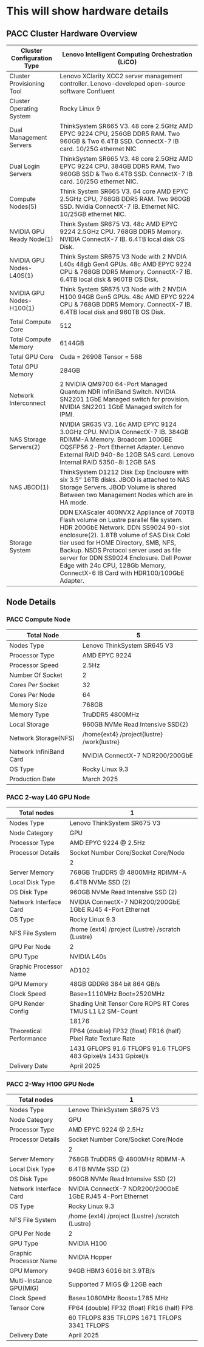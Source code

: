 # This will show hardware details

## PACC Cluster Hardware Overview


| Cluster Configuration Type | Lenovo Intelligent Computing Orchestration (LiCO) |
| -------------------------- | ----------------------------------------------- |
| Cluster Provisioning Tool  | Lenovo XClarity XCC2 server management controller. Lenovo-developed open-source software Confluent |
| Cluster Operating System   | Rocky Linux 9                                  |
| Dual Management Servers    | ThinkSystem SR665 V3. 48 core 2.5GHz AMD EPYC 9224 CPU, 256GB DDR5 RAM. Two 960GB & Two 6.4TB SSD. ConnectX-7 IB card. 10/25G ethernet NIC |
| Dual Login Servers         | ThinkSystem SR665 V3. 48 core 2.5GHz AMD EPYC 9224 CPU. 384GB DDR5 RAM. Two 960GB SSD & Two 6.4TB SSD. ConnectX-7 IB card. 10/25G ethernet NIC. |
| Compute Nodes(5)           | Think System SR665 V3. 64 core AMD EPYC 2.5GHz CPU, 768GB DDR5 RAM. Two 960GB SSD. Nvidia ConnectX-7 IB. Ethernet NIC. 10/25GB ethernet NIC. |
| NVIDIA GPU Ready Node(1)   | Think System SR675 V3. 48c AMD EPYC 9224 2.5GHz CPU. 768GB DDR5 Memory. NVIDIA ConnectX-7 IB. 6.4TB local disk OS Disk. |
| NVIDIA GPU Nodes-L40S(1)   | Think System SR675 V3 Node with 2 NVDIA L40s 48gb Gen4 GPUs. 48c AMD EPYC 9224 CPU & 768GB DDR5 Memory. ConnectX-7 IB. 6.4TB local disk & 960TB OS Disk. |
| NVIDIA GPU Nodes-H100(1)   | Think System SR675 V3 Node with 2 NVDIA H100 94GB Gen5 GPUs. 48c AMD EPYC 9224 CPU & 768GB DDR5 Memory. ConnectX-7 IB. 6.4TB local disk and 960TB OS Disk. |
| Total Compute Core         | 512                                           |
| Total Compute Memory       | 6144GB                                        |
| Total GPU Core             | Cuda = 26908 Tensor = 568                     |
| Total GPU Memory           | 284GB                                         |
| Network Interconnect       | 2 NVIDIA QM9700 64-Port Managed Quantum NDR InfiniBand Switch. NVIDIA SN2201 1GbE Managed switch for provision. NVIDIA SN2201 1GbE Managed switch for IPMI. |
| NAS Storage Servers(2)     | NVIDIA SR635 V3. 16c AMD EPYC 9124 3.0GHz CPU. NVIDIA ConnectX-7 IB. 384GB RDIMM-A Memory. Broadcom 100GBE CQSFP56 2-Port Ethernet Adapter. Lenovo External RAID 940-8e 12GB SAS card. Lenovo Internal RAID 5350-8i 12GB SAS |
| NAS JBOD(1)                | ThinkSystem D1212 Disk Exp Enclousre with six 3.5” 16TB disks. JBOD is attached to NAS Storage Servers. JBOD Volume is shared Between two Management Nodes which are in HA mode. |
| Storage System             | DDN EXAScaler 400NVX2 Appliance of 700TB Flash volume on Lustre parallel file system. HDR 200GbE Network. DDN SS9024 90-slot enclosure(2). 1.8TB volume of SAS Disk Cold tier used for HOME Directory, SMB, NFS, Backup. NSDS Protocol server used as file server for DDN SS9024 Enclosure. Dell Power Edge with 24c CPU, 128Gb Memory, ConnectX-6 IB Card with HDR100/100GbE Adapter. |

## Node Details


### PACC Compute Node

| Total Node | 5 |
| --- | --- |
| Nodes Type | Lenovo ThinkSystem SR645 V3 |
| Processor Type | AMD EPYC 9224 |
| Processor Speed | 2.5Hz |
| Number Of Socket | 2 |
| Cores Per Socket | 32 |
| Cores Per Node | 64 |
| Memory Size | 768GB |
| Memory Type | TruDDR5 4800MHz |
| Local Storage | 960GB NVMe Read Intensive SSD(2) |
| Network Storage(NFS) | /home{ext4} /project{lustre} /work{lustre} |
| Network InfiniBand Card | NVIDIA ConnectX-7 NDR200/200GbE |
| OS Type | Rocky Linux 9.3 |
| Production Date | March 2025 |

### PACC 2-way L40 GPU Node

| Total nodes | 1 |
| --- | --- |
| Nodes Type | Lenovo ThinkSystem SR675 V3 |
| Node Category | GPU |
| Processor Type | AMD EPYC 9224 @ 2.5Hz |
| Processor Details | Socket Number Core/Socket Core/Node |
| | 2 | 24 | 48 |
| Server Memory | 768GB TruDDR5 @ 4800MHz RDIMM-A |
| Local Disk Type | 6.4TB NVMe SSD (2) |
| OS Disk Type | 960GB NVMe Read Intensive SSD (2) |
| Network Interface Card | NVIDIA ConnectX-7 NDR200/200GbE 1GbE RJ45 4-Port Ethernet |
| OS Type | Rocky Linux 9.3 |
| NFS File System | /home (ext4) /project (Lustre) /scratch (Lustre) |
| GPU Per Node | 2 |
| GPU Type | NVIDIA L40s |
| Graphic Processor Name | AD102 |
| GPU Memory | 48GB GDDR6 384 bit 864 GB/s |
| Clock Speed | Base=1110MHz Boot=2520MHz |
| GPU Render Config | Shading Unit Tensor Core ROPS RT Cores TMUS L1 L2 SM-Count |
| | 18176 | 568 | 192 | 142 | 568 | 128KB 48MB 142 |
| Theoretical Performance | FP64 (double) FP32 (float) FR16 (half) Pixel Rate Texture Rate |
| | 1431 GFLOPS 91.6 TFLOPS 91.6 TFLOPS 483 Gpixel/s 1431 Gpixel/s |
| Delivery Date | April 2025 |

### PACC 2-Way H100 GPU Node

| Total nodes | 1 |
| --- | --- |
| Nodes Type | Lenovo ThinkSystem SR675 V3 |
| Node Category | GPU |
| Processor Type | AMD EPYC 9224 @ 2.5Hz |
| Processor Details | Socket Number Core/Socket Core/Node |
| | 2 | 24 | 48 |
| Server Memory | 768GB TruDDR5 @ 4800MHz RDIMM-A |
| Local Disk Type | 6.4TB NVMe SSD (2) |
| OS Disk Type | 960GB NVMe Read Intensive SSD (2) |
| Network Interface Card | NVIDIA ConnectX-7 NDR200/200GbE 1GbE RJ45 4-Port Ethernet |
| OS Type | Rocky Linux 9.3 |
| NFS File System | /home (ext4) /project (Lustre) /scratch (Lustre) |
| GPU Per Node | 2 |
| GPU Type | NVIDIA H100 |
| Graphic Processor Name | NVIDIA Hopper |
| GPU Memory | 94GB HBM3 6016 bit 3.9TB/s |
| Multi-Instance GPU(MIG) | Supported 7 MIGS @ 12GB each |
| Clock Speed | Base=1080MHz Boost=1785 MHz |
| Tensor Core | FP64 (double) FP32 (float) FR16 (half) FP8 |
| | 60 TFLOPS 835 TFLOPS 1671 TFLOPS 3341 TFLOPS |
| Delivery Date | April 2025 |

